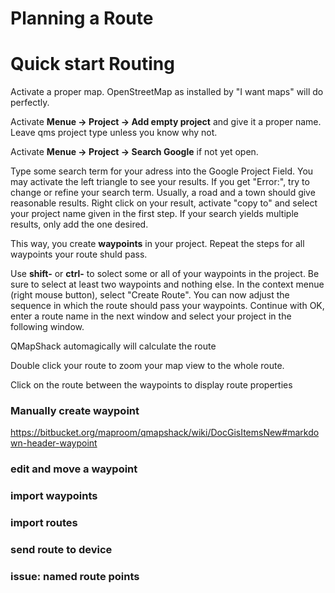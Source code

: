 # Planning a Route #
# Quick start Routing #

Activate a proper map. OpenStreetMap as installed by "I want maps" will do perfectly.

Activate **Menue -> Project -> Add empty project**  and give it a proper name. Leave qms project type unless you know why not.

Activate **Menue -> Project -> Search Google** if not yet open.

Type some search term for your adress into the Google Project Field. You may activate the left triangle to see your results. If you get "Error:", try to change or refine your search term. Usually, a road and a town should give reasonable results. Right click on your result, activate "copy to" and select your project name given in the first step. If your search yields multiple results, only add the one desired.

This way, you create **waypoints** in your project.
Repeat the steps for all waypoints your route shuld pass.

Use **shift-<click>** or **ctrl-<click>** to solect some or all of your waypoints in the project. Be sure to select at least two waypoints and nothing else.
In the context menue (right mouse button), select "Create Route". 
You can now adjust the sequence in which the route should pass your waypoints.
Continue with OK, enter a route name in the next window and select your project in the following window.

QMapShack automagically will calculate the route

Double click your route to zoom your map view to the whole route.

Click on the route between the waypoints to display route properties

### Manually create waypoint ###
https://bitbucket.org/maproom/qmapshack/wiki/DocGisItemsNew#markdown-header-waypoint

### edit and move a waypoint ###

### import waypoints ###


### import routes ###


### send route to device ###

### issue: named route points ###